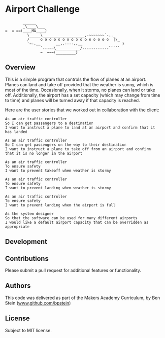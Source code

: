 # Airport Challenge

```
        ______
        _\____\___
=  = ==(____MA____)
          \_____\___________________,-~~~~~~~`-.._
          /     o o o o o o o o o o o o o o o o  |\_
          `~-.__       __..----..__                  )
                `---~~\___________/------------`````
                =  ===(_________)

```

## Overview

This is a simple program that controls the flow of planes at an airport. Planes can land and take off provided that the weather is sunny, which is most of the time. Occasionally, when it storms, no planes can land or take off. Additionally, the airport has a set capacity (which may change from time to time) and planes will be turned away if that capacity is reached. 

Here are the user stories that we worked out in collaboration with the client:

```
As an air traffic controller 
So I can get passengers to a destination 
I want to instruct a plane to land at an airport and confirm that it has landed 

As an air traffic controller 
So I can get passengers on the way to their destination 
I want to instruct a plane to take off from an airport and confirm that it is no longer in the airport

As an air traffic controller 
To ensure safety 
I want to prevent takeoff when weather is stormy 

As an air traffic controller 
To ensure safety 
I want to prevent landing when weather is stormy 

As an air traffic controller 
To ensure safety 
I want to prevent landing when the airport is full 

As the system designer
So that the software can be used for many different airports
I would like a default airport capacity that can be overridden as appropriate
```

## Development 

## Contributions

Please submit a pull request for additional features or functionality. 

## Authors 

This code was delivered as part of the Makers Academy Curriculum, by Ben Stein (www.github.com/bpstein)

## License

Subject to MIT license. 


